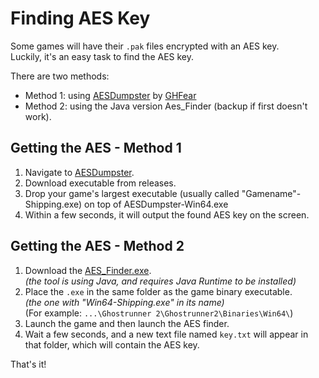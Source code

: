 # Finding AES Key
Some games will have their `.pak` files encrypted with an AES key. </br>
Luckily, it's an easy task to find the AES key.

There are two methods:
- Method 1: using [AESDumpster](https://github.com/GHFear/AESDumpster) by [GHFear](https://github.com/GHFear/)
- Method 2: using the Java version Aes_Finder (backup if first doesn't work).

## Getting the AES - Method 1
1. Navigate to [AESDumpster](https://github.com/GHFear/AESDumpster).
2. Download executable from releases.
3. Drop your game's largest executable (usually called "Gamename"-Shipping.exe) on top of AESDumpster-Win64.exe
4. Within a few seconds, it will output the found AES key on the screen.

## Getting the AES - Method 2
1. Download the [AES_Finder.exe](https://github.com/Dmgvol/UE_Modding/raw/main/Tools/AES_finder.exe).<br>
_(the tool is using Java, and requires Java Runtime to be installed)_
2. Place the `.exe` in the same folder as the game binary executable.<br>
_(the one with "Win64-Shipping.exe" in its name)_<br>
(For example: `...\Ghostrunner 2\Ghostrunner2\Binaries\Win64\`)
3. Launch the game and then launch the AES finder.
4. Wait a few seconds, and a new text file named `key.txt` will appear in that folder, which will contain the AES key.

That's it!
